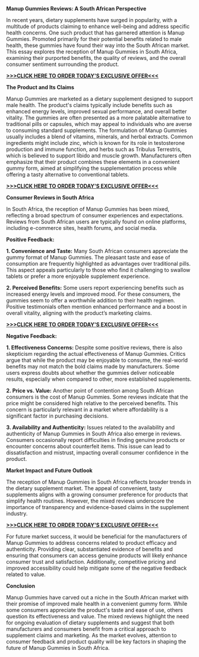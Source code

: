 **Manup Gummies Reviews: A South African Perspective**

In recent years, dietary supplements have surged in popularity, with a multitude of products claiming to enhance well-being and address specific health concerns. One such product that has garnered attention is Manup Gummies. Promoted primarily for their potential benefits related to male health, these gummies have found their way into the South African market. This essay explores the reception of Manup Gummies in South Africa, examining their purported benefits, the quality of reviews, and the overall consumer sentiment surrounding the product.

**[>>>CLICK HERE TO ORDER TODAY'S EXCLUSIVE OFFER<<<](https://cd.convsw.com/?a=209950&c=390423&co=264809&mt=5&s1=Ajay)**

**The Product and Its Claims**

Manup Gummies are marketed as a dietary supplement designed to support male health. The product's claims typically include benefits such as enhanced energy levels, improved sexual performance, and overall better vitality. The gummies are often presented as a more palatable alternative to traditional pills or capsules, which may appeal to individuals who are averse to consuming standard supplements.
The formulation of Manup Gummies usually includes a blend of vitamins, minerals, and herbal extracts. Common ingredients might include zinc, which is known for its role in testosterone production and immune function, and herbs such as Tribulus Terrestris, which is believed to support libido and muscle growth. Manufacturers often emphasize that their product combines these elements in a convenient gummy form, aimed at simplifying the supplementation process while offering a tasty alternative to conventional tablets.

**[>>>CLICK HERE TO ORDER TODAY'S EXCLUSIVE OFFER<<<](https://cd.convsw.com/?a=209950&c=390423&co=264809&mt=5&s1=Ajay)**

**Consumer Reviews in South Africa**

In South Africa, the reception of Manup Gummies has been mixed, reflecting a broad spectrum of consumer experiences and expectations. Reviews from South African users are typically found on online platforms, including e-commerce sites, health forums, and social media.

**Positive Feedback:**

**1. Convenience and Taste:** Many South African consumers appreciate the gummy format of Manup Gummies. The pleasant taste and ease of consumption are frequently highlighted as advantages over traditional pills. This aspect appeals particularly to those who find it challenging to swallow tablets or prefer a more enjoyable supplement experience.

**2. Perceived Benefits:** Some users report experiencing benefits such as increased energy levels and improved mood. For these consumers, the gummies seem to offer a worthwhile addition to their health regimen. Positive testimonials often mention enhanced performance and a boost in overall vitality, aligning with the product’s marketing claims.

**[>>>CLICK HERE TO ORDER TODAY'S EXCLUSIVE OFFER<<<](https://cd.convsw.com/?a=209950&c=390423&co=264809&mt=5&s1=Ajay)**

**Negative Feedback:**

**1. Effectiveness Concerns:** Despite some positive reviews, there is also skepticism regarding the actual effectiveness of Manup Gummies. Critics argue that while the product may be enjoyable to consume, the real-world benefits may not match the bold claims made by manufacturers. Some users express doubts about whether the gummies deliver noticeable results, especially when compared to other, more established supplements.

**2. Price vs. Value:** Another point of contention among South African consumers is the cost of Manup Gummies. Some reviews indicate that the price might be considered high relative to the perceived benefits. This concern is particularly relevant in a market where affordability is a significant factor in purchasing decisions.

**3. Availability and Authenticity:** Issues related to the availability and authenticity of Manup Gummies in South Africa also emerge in reviews. Consumers occasionally report difficulties in finding genuine products or encounter concerns about counterfeit items. This issue can lead to dissatisfaction and mistrust, impacting overall consumer confidence in the product.

**Market Impact and Future Outlook**

The reception of Manup Gummies in South Africa reflects broader trends in the dietary supplement market. The appeal of convenient, tasty supplements aligns with a growing consumer preference for products that simplify health routines. However, the mixed reviews underscore the importance of transparency and evidence-based claims in the supplement industry.

**[>>>CLICK HERE TO ORDER TODAY'S EXCLUSIVE OFFER<<<](https://cd.convsw.com/?a=209950&c=390423&co=264809&mt=5&s1=Ajay)**

For future market success, it would be beneficial for the manufacturers of Manup Gummies to address concerns related to product efficacy and authenticity. Providing clear, substantiated evidence of benefits and ensuring that consumers can access genuine products will likely enhance consumer trust and satisfaction. Additionally, competitive pricing and improved accessibility could help mitigate some of the negative feedback related to value.

**Conclusion**

Manup Gummies have carved out a niche in the South African market with their promise of improved male health in a convenient gummy form. While some consumers appreciate the product's taste and ease of use, others question its effectiveness and value. The mixed reviews highlight the need for ongoing evaluation of dietary supplements and suggest that both manufacturers and consumers benefit from a critical approach to supplement claims and marketing. As the market evolves, attention to consumer feedback and product quality will be key factors in shaping the future of Manup Gummies in South Africa.

